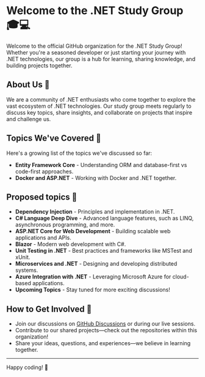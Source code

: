 # Welcome to the .NET Study Group 🎓💻

Welcome to the official GitHub organization for the .NET Study Group! Whether you're a seasoned developer or just starting your journey with .NET technologies, our group is a hub for learning, sharing knowledge, and building projects together.

## About Us 🌟

We are a community of .NET enthusiasts who come together to explore the vast ecosystem of .NET technologies. Our study group meets regularly to discuss key topics, share insights, and collaborate on projects that inspire and challenge us.

## Topics We've Covered 📖

Here's a growing list of the topics we've discussed so far:
- **Entity Framework Core** - Understanding ORM and database-first vs code-first approaches.
- **Docker and ASP.NET** - Working with Docker and .NET together.

## Proposed topics 🥳
- **Dependency Injection** - Principles and implementation in .NET.
- **C# Language Deep Dive** - Advanced language features, such as LINQ, asynchronous programming, and more.
- **ASP.NET Core for Web Development** - Building scalable web applications and APIs.
- **Blazor** - Modern web development with C#.
- **Unit Testing in .NET** - Best practices and frameworks like MSTest and xUnit.
- **Microservices and .NET** - Designing and developing distributed systems.
- **Azure Integration with .NET** - Leveraging Microsoft Azure for cloud-based applications.
- **Upcoming Topics** - Stay tuned for more exciting discussions!

## How to Get Involved 🤝

- Join our discussions on [GitHub Discussions](https://github.com/orgs/dotnet-study-group/discussions) or during our live sessions.
- Contribute to our shared projects—check out the repositories within this organization!
- Share your ideas, questions, and experiences—we believe in learning together.

---

Happy coding! 🚀
